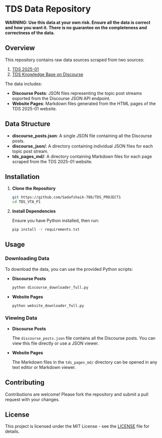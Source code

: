 # TDS Data Repository

**WARNING: Use this data at your own risk. Ensure all the data is correct and how you want it. There is no guarantee on the completeness and correctness of the data.**

## Overview

This repository contains raw data sources scraped from two sources:
1. [TDS 2025-01](https://tds.s-anand.net/#/2025-01/)
2. [TDS Knowledge Base on Discourse](https://discourse.onlinedegree.iitm.ac.in/c/courses/tds-kb/34)

The data includes:
- **Discourse Posts**: JSON files representing the topic post streams exported from the Discourse JSON API endpoint.
- **Website Pages**: Markdown files generated from the HTML pages of the TDS 2025-01 website.

## Data Structure

- **discourse_posts.json**: A single JSON file containing all the Discourse posts.
- **discourse_json/**: A directory containing individual JSON files for each topic post stream.
- **tds_pages_md/**: A directory containing Markdown files for each page scraped from the TDS 2025-01 website.

## Installation

1. **Clone the Repository**

   ```bash
   git https://github.com/Sadafshaik-786/TDS_PROJECT1
   cd TDS_VTA_P1
   ```

2. **Install Dependencies**

   Ensure you have Python installed, then run:

   ```bash
   pip install -r requirements.txt
   ```

## Usage

### Downloading Data

To download the data, you can use the provided Python scripts:

- **Discourse Posts**

  ```bash
  python discourse_downloader_full.py
  ```

- **Website Pages**

  ```bash
  python website_downloader_full.py
  ```

### Viewing Data

- **Discourse Posts**

  The `discourse_posts.json` file contains all the Discourse posts. You can view this file directly or use a JSON viewer.

- **Website Pages**

  The Markdown files in the `tds_pages_md/` directory can be opened in any text editor or Markdown viewer.

## Contributing

Contributions are welcome! Please fork the repository and submit a pull request with your changes.

## License

This project is licensed under the MIT License - see the [LICENSE](LICENSE) file for details.
